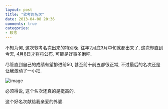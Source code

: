 ```yaml
---
layout: post
title: "软考的名次"
date: 2013-04-08 20:36
comments: true
categories:
- 软考
---
```


不知为何, 这次软考名次出来的特别晚. 往年2月底3月中旬就都出来了, 这次却直到今天, [4月8日才将将公布](http://www.rkb.gov.cn/jsj/cms/s_contents/download/s_dt2013040802.html). 可能是好事多磨吧.

尽管直到自己的成绩有望排进前50, 甚至前十前五都很正常, 不过最后的名次还是让我激动了一小把.

![image](/images/screen_print/ruankaopaimin.png)

必须得说, 这个名次还真的是挺高的.

这个好名次献给我亲爱的外婆.


